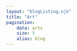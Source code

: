 ```yaml
---
layout: "blogListing.njk"
title: "Art"
pagination:
    data: arts
    size: 5
    alias: blog
---
```

